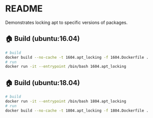# README

Demonstrates locking apt to specific versions of packages.  

## 🏠 Build (ubuntu:16.04)

```sh
# build
docker build --no-cache -t 1604.apt_locking -f 1604.Dockerfile .  
# run
docker run -it --entrypoint /bin/bash 1604.apt_locking 
```

## 🏠 Build (ubuntu:18.04)

```sh
# build
docker run -it --entrypoint /bin/bash 1804.apt_locking 
# run
docker build --no-cache -t 1804.apt_locking -f 1804.Dockerfile .  
```
